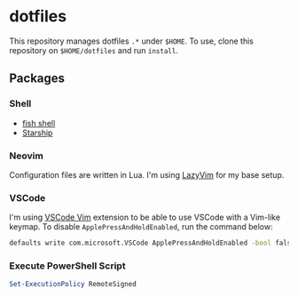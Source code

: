 # dotfiles

This repository manages dotfiles `.*` under `$HOME`. To use, clone this repository on `$HOME/dotfiles` and run `install`.

## Packages

<!--
### [Home Manager](https://github.com/nix-community/home-manager)

This manages my development environment using [Nix](https://nixos.org/).

```bash
# Install Nix
sh <(curl -L https://nixos.org/nix/install)

# Install Home Manager
nix-channel --add https://github.com/nix-community/home-manager/archive/master.tar.gz home-manager
nix-channel --update

# Install home-manager packages
nix-shell '<home-manager>' -A install

# Switch to home-manager configuration (-f option is optional)
home-manager switch -f /path/to/nix-file.nix
```
-->

### Shell

- [fish shell](https://fishshell.com/)
- [Starship](https://starship.rs/)

### Neovim

Configuration files are written in Lua.
I'm using [LazyVim](https://www.lazyvim.org/) for my base setup.

### VSCode

I'm using [VSCode Vim](https://github.com/VSCodeVim/Vim) extension to be able to use VSCode with a Vim-like keymap.
To disable `ApplePressAndHoldEnabled`, run the command below:

```bash
defaults write com.microsoft.VSCode ApplePressAndHoldEnabled -bool false
```

### Execute PowerShell Script

```powershell
Set-ExecutionPolicy RemoteSigned
```
